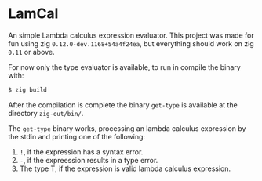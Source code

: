 # LamCal

An simple Lambda calculus expression evaluator. This project was made for fun
using zig `0.12.0-dev.1168+54a4f24ea`, but everything should work on 
zig `0.11` or above.

For now only the type evaluator is available, to run in compile the binary
with:

```bash
$ zig build
```

After the compilation is complete the binary `get-type` is available at the
directory `zig-out/bin/`.

The `get-type` binary works, processing an lambda calculus expression by the
stdin and printing one of the following:

1. `!`, if the expression has a syntax error.
2. `-`, if the expreession results in a type error.
3. The type T, if the expression is valid lambda calculus expression.
